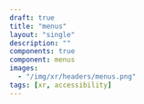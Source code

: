 ```yaml
---
draft: true
title: "menus"
layout: "single"
description: ""
components: true
component: menus
images:
  - "/img/xr/headers/menus.png"
tags: [xr, accessibility]
---
```

